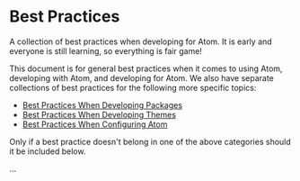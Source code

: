 # Best Practices

A collection of best practices when developing for Atom. It is early and
everyone is still learning, so everything is fair game!

This document is for general best practices when it comes to using Atom,
developing with Atom, and developing for Atom. We also have separate
collections of best practices for the following more specific topics:

- [Best Practices When Developing Packages](PackageGuides/BestPractices.md)
- [Best Practices When Developing Themes](ThemeGuides/BestPractices.md)
- [Best Practices When Configuring Atom](ConfigurationGuides/BestPractices/md)

Only if a best practice doesn't belong in one of the above categories should
it be included below.

...
